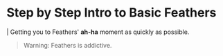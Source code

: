 # Step by Step Intro to Basic Feathers

| Getting you to Feathers' **ah-ha** moment as quickly as possible.

> Warning: Feathers is addictive.
